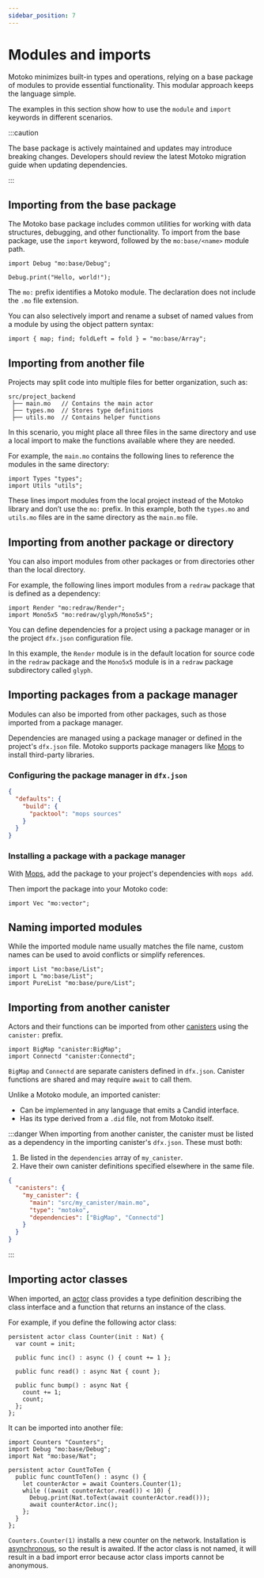 ```yaml
---
sidebar_position: 7
---
```


# Modules and imports

Motoko minimizes built-in types and operations, relying on a base package of modules to provide essential functionality. This modular approach keeps the language simple.

The examples in this section show how to use the `module` and `import` keywords in different scenarios.

:::caution

The base package is actively maintained and updates may introduce breaking changes. Developers should review the latest Motoko migration guide when updating dependencies.

:::

## Importing from the base package

The Motoko base package includes common utilities for working with data structures, debugging, and other functionality. To import from the base package, use the `import` keyword, followed by the `mo:base/<name>` module path.

```motoko no-repl
import Debug "mo:base/Debug";

Debug.print("Hello, world!");
```

The `mo:` prefix identifies a Motoko module. The declaration does not include the `.mo` file extension.

You can also selectively import and rename a subset of named values from a module by using the object pattern syntax:

``` motoko
import { map; find; foldLeft = fold } = "mo:base/Array";
```

## Importing from another file

Projects may split code into multiple files for better organization, such as:

```
src/project_backend
 ├── main.mo   // Contains the main actor
 ├── types.mo  // Stores type definitions
 ├── utils.mo  // Contains helper functions
```


In this scenario, you might place all three files in the same directory and use a local import to make the functions available where they are needed.

For example, the `main.mo` contains the following lines to reference the modules in the same directory:

``` motoko no-repl
import Types "types";
import Utils "utils";
```

These lines import modules from the local project instead of the Motoko library and don’t use the `mo:` prefix. In this example, both the `types.mo` and `utils.mo` files are in the same directory as the `main.mo` file.

## Importing from another package or directory

You can also import modules from other packages or from directories other than the local directory.

For example, the following lines import modules from a `redraw` package that is defined as a dependency:

``` motoko no-repl
import Render "mo:redraw/Render";
import Mono5x5 "mo:redraw/glyph/Mono5x5";
```

You can define dependencies for a project using a package manager or in the project `dfx.json` configuration file.

In this example, the `Render` module is in the default location for source code in the `redraw` package and the `Mono5x5` module is in a `redraw` package subdirectory called `glyph`.

## Importing packages from a package manager

Modules can also be imported from other packages, such as those imported from a package manager.

Dependencies are managed using a package manager or defined in the project's `dfx.json` file. Motoko supports package managers like [Mops](https://mops.one/) to install third-party libraries.

### Configuring the package manager in `dfx.json`

```json
{
  "defaults": {
    "build": {
      "packtool": "mops sources"
    }
  }
}
```

### Installing a package with a package manager

With [Mops](https://mops.one/), add the package to your project's dependencies with `mops add`.

Then import the package into your Motoko code:

```motoko no-repl
import Vec "mo:vector";
```

## Naming imported modules

While the imported module name usually matches the file name, custom names can be used to avoid conflicts or simplify references.

```motoko no-repl
import List "mo:base/List";
import L "mo:base/List";
import PureList "mo:base/pure/List";
```

## Importing from another canister

Actors and their functions can be imported from other [canisters](https://internetcomputer.org/docs/building-apps/essentials/canisters) using the `canister:` prefix.

```motoko no-repl
import BigMap "canister:BigMap";
import Connectd "canister:Connectd";
```

`BigMap` and `Connectd` are separate canisters defined in `dfx.json`. Canister functions are shared and may require `await` to call them.

Unlike a Motoko module, an imported canister:

- Can be implemented in any language that emits a Candid interface.
- Has its type derived from a `.did` file, not from Motoko itself.

:::danger
When importing from another canister, the canister must be listed as a dependency in the importing canister's `dfx.json`. These must both:

1. Be listed in the `dependencies` array of `my_canister`.
2. Have their own canister definitions specified elsewhere in the same file.

```json
{
  "canisters": {
    "my_canister": {
      "main": "src/my_canister/main.mo",
      "type": "motoko",
      "dependencies": ["BigMap", "Connectd"]
    }
  }
}
```

:::

## Importing actor classes

When imported, an [actor](https://internetcomputer.org/docs/motoko/fundamentals/actors-async) class provides a type definition describing the class interface and a function that returns an instance of the class.

For example, if you define the following actor class:

```motoko no-repl title="Counters.mo"
persistent actor class Counter(init : Nat) {
  var count = init;

  public func inc() : async () { count += 1 };

  public func read() : async Nat { count };

  public func bump() : async Nat {
    count += 1;
    count;
  };
};
```

It can be imported into another file:

```motoko no-repl
import Counters "Counters";
import Debug "mo:base/Debug";
import Nat "mo:base/Nat";

persistent actor CountToTen {
  public func countToTen() : async () {
    let counterActor = await Counters.Counter(1);
    while ((await counterActor.read()) < 10) {
      Debug.print(Nat.toText(await counterActor.read()));
      await counterActor.inc();
    };
  }
};
```

`Counters.Counter(1)` installs a new counter on the network. Installation is [asynchronous](https://internetcomputer.org/docs/motoko/fundamentals/actors-async#async--await), so the result is awaited.  If the actor class is not named, it will result in a bad import error because actor class imports cannot be anonymous.

